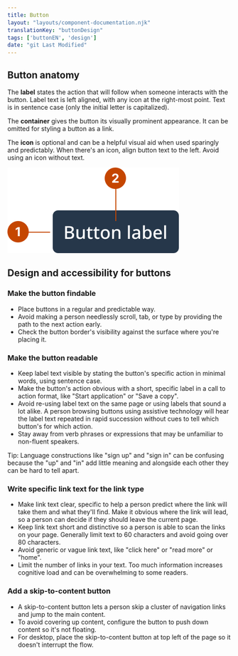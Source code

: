 ```yaml
---
title: Button
layout: "layouts/component-documentation.njk"
translationKey: "buttonDesign"
tags: ['buttonEN', 'design']
date: "git Last Modified"
---
```


## Button anatomy

The **label** states the action that will follow when someone interacts with the button. Label text is left aligned, with any icon at the right-most point. Text is in sentence case (only the initial letter is capitalized).

The **container** gives the button its visually prominent appearance. It can be omitted for styling a button as a link.

The **icon** is optional and can be a helpful visual aid when used sparingly and predictably. When there's an icon, align button text to the left.  Avoid using an icon without text.

<img class="b-sm b-default p-400" src="/images/en/components/anatomy/gcds-button-anatomy.svg" alt="Button anatomy showing the Button label branching to the container and arrow icon." />

## Design and accessibility for buttons

### Make the button findable

- Place buttons in a regular and predictable way.
- Avoid making a person needlessly scroll, tab, or type by providing the path to the next action early.
- Check the button border's visibility against the surface where you're placing it.

### Make the button readable

- Keep label text visible by stating the button's specific action in minimal words, using sentence case.
- Make the button's action obvious with a short, specific label in a call to action format, like "Start application" or "Save a copy".
- Avoid re-using label text on the same page or using labels that sound a lot alike. A person browsing buttons using assistive technology will hear the label text repeated in rapid succession without cues to tell which button's for which action.
- Stay away from verb phrases or expressions that may be unfamiliar to non-fluent speakers.

Tip: Language constructions like "sign up" and "sign in" can be confusing because the "up" and "in" add little meaning and alongside each other they can be hard to tell apart.

### Write specific link text for the link type

- Make link text clear, specific to help a person predict where the link will take them and what they'll find. Make it obvious where the link will lead, so a person can decide if they should leave the current page.
- Keep link text short and distinctive so a person is able to scan the links on your page. Generally limit text to 60 characters and avoid going over 80 characters.
- Avoid generic or vague link text, like "click here" or "read more" or "home".
- Limit the number of links in your text. Too much information increases cognitive load and can be overwhelming to some readers.

### Add a skip-to-content button

- A skip-to-content button lets a person skip a cluster of navigation links and jump to the main content.
- To avoid covering up content, configure the button to push down content so it's not floating.
- For desktop, place the skip-to-content button at top left of the page so it doesn't interrupt the flow.
